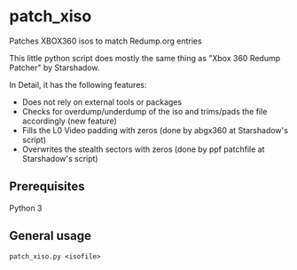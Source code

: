 # patch_xiso
Patches XBOX360 isos to match Redump.org entries

This little python script does mostly the same thing as "Xbox 360 Redump Patcher" by Starshadow.

In Detail, it has the following features:
* Does not rely on external tools or packages
* Checks for overdump/underdump of the iso and trims/pads the file accordingly (new feature)
* Fills the L0 Video padding with zeros (done by abgx360 at Starshadow's script)
* Overwrites the stealth sectors with zeros (done by ppf patchfile at Starshadow's script)

## Prerequisites
Python 3

## General usage
```
patch_xiso.py <isofile>
```

